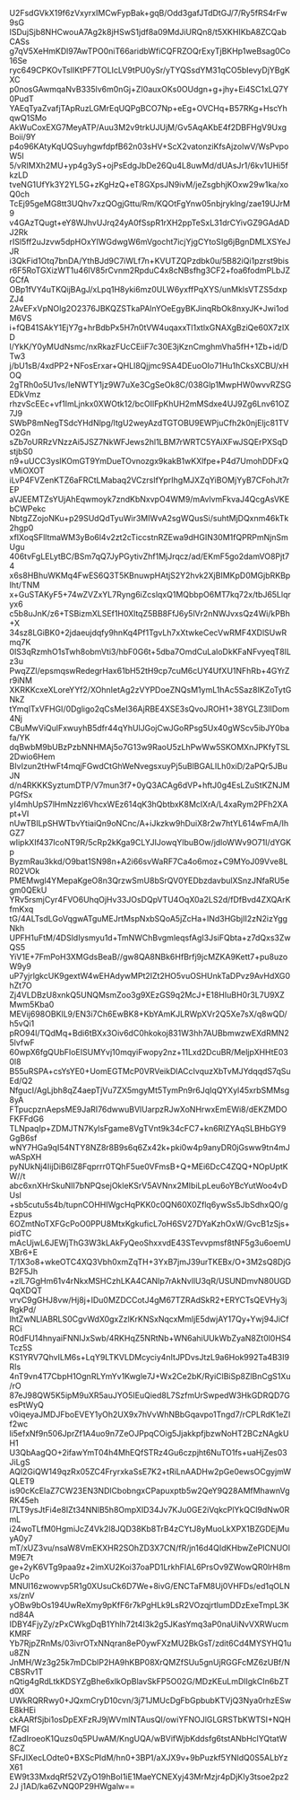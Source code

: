 U2FsdGVkX19f6zVxyrxIMCwFypBak+gqB/Odd3gafJTdDtGJ/7/Ry5fRS4rFw9sG
ISDujSjb8NHCwouA7Ag2k8jHSwS1jdf8a09MdJiURQn8/t5XKHIKbA8ZCQabCASs
g7qV5XeHmKDl97AwTPO0niT66aridbWfiCQFRZOQrExyTjBKHp1weBsag0Co16Se
ryc649CPKOvTslIKtPF7TOLIcLV9tPU0ySr/yTYQSsdYM31qCO5bIevyDjYBgKXC
p0nosGAwmqaNvB335lv6m0nGj+ZI0auxOKs0OUdgn+g+jhy+Ei4SC1xLQ7Y0PudT
YAEqTyaZvafjTApRuzLGMrEqUQPgBCO7Np+eEg+OVCHq+B57RKg+HscYhqwQ1SMo
AkWuCoxEXG7MeyATP/Auu3M2v9trkUJUjM/Gv5AqAKbE4f2DBFHgV9UxgBoii/9Y
p4o96KAtyKqUQSuyhgwfdpfB62n03sHV+ScX2vatonziKfsAjzolwV/WsPvpoW5I
5/vRIMXh2MU+yp4g3yS+ojPsEdgJbDe26Qu4L8uwMd/dUAsJr1/6kv1UHi5fkzLD
tveNG1UfYk3Y2YL5G+zKgHzQ+eT8GXpsJN9ivM/jeZsgbhjKOxw29w1ka/xoQ0ch
TcEj95geMG8tt3UQhv7xzQOgjGttu/Rm/KQOtFgYnw05nbjryklng/zae19UJrM9
v4GAzTQugt+eY8WJhvUJrq24yA0fSspR1rXH2ppTeSxL31drCYivGZ9GAdADJ2Rk
rISl5ff2uJzvw5dpHOxYIWGdwgW6mVgocht7icjYjgCYtoSIg6jBgnDMLXSYeJJR
i3QkFid1Otq7bnDA/YthBJd9C7iWLf7n+KVUTZQPzdbk0u/5B82iQi1pzrst9bis
r6F5RoTGXizWT1u46lV85rCvnm2RpduC4x8cNBsfhg3CF2+foa6fodmPLbJZGCfA
OBp1fVY4uTKQijBAgJ/xLpq1H8yki6mz0ULW6yxffPqXYS/unMklsVTZS5dxpZJ4
2AvEFxVpNOIg2O2376JBKQZSTkaPAlnYOeEgyBKJinqRbOk8nxyJK+Jwi1odM6VS
i+fQB41SAkY1EjY7g+hrBdbPx5H7n0tVW4uqaxxTl1xtlxGNAXgBziQe60X7zIXD
l/YkK/Y0yMUdNsmc/nxRkazFUcCEiiF7c30E3jKznCmghmVha5fH+1Zb+id/DTw3
j/bU1sB/4xdPP2+NFosErxar+QHLl8Qjjmc9SA4DEuoOIo71Hu1hCksXCBU/xHOQ
2gTRh0o5U1vs/IeNWTY1jz9W7uXe3CgSeOk8C/038Glp1MwpHW0wvvRZSGEDkVmz
rhzvScEEc+vf1ImLjnkx0XWOtk12/bcOIlFpKhUH2mMSdxe4UJ9Zg6Lnv61OZ7J9
SWbP8mNegTSdcYHdNlpg/ltgU2weyAzdTGTOBU9EWPjuCfh2k0njEljc81TVO2Gn
sZb7oURRzVNzzAi5JSZ7NkWFJews2hl1LBM7rWRTC5YAiXFwJSQErPXSqDstjbS0
n9+uUCC3ysIKOmGT9YmDueTOvnozgx9kakB1wKXlfpe+P4d7UmohDDFxQvMiOXOT
iLvP4FVZenKTZ6aFRCtLMabaq2VCzrsIfYprIhgMJXZqYiBOMjYyB7CFohJt7rEP
aVJEEMTZsYUjAhEqwmoyk7zndKbNxvpO4WM9/mAvlvmFkvaJ4QcgAsVKEbCWPekc
NbtgZZojoNKu+p29SUdQdTyuWir3MIWvA2sgWQusSi/suhtMjDQxnm46kTk2hgp0
xfIXoqSFlltmaWM3yBo6l4v2zt2cTiccstnRZEwa9dHGIN30M1fQPRPmNjnSmUgu
406tvFgLELytBC/BSm7qQ7JyPGytivZhf1MjJrqcz/ad/EKmF5go2damVO8Pjt74
x6s8HBhuWKMq4FwES6Q3T5KBnuwpHAtjS2Y2hvk2XjBIMKpD0MGjbRKBpIht/TNM
x+GuSTAKyF5+74wZVZxYL7Ryng6iZcslqxQ1MQbbpO6MT7kq72x/tbJ65Llqryx6
c5b8uJnK/z6+TSBizmXLSEf1H0XltqZ5BB8FfJ6y5lVr2nNWJvxsQz4Wi/kPBh+X
34sz8LGiBK0+2jdaeujdqfy9hnKq4Pf1TgvLh7xXtwkeCecVwRMF4XDlSUwRmq7K
0IS3qRzmhO1sTwh8obmVti3/hbF0G6t+5dba7OmdCuLaloDkKFaNFvyeqT8ILz3u
PwqZZl/epsmqswRedegrHax61bH52tH9cp7cuM6cUY4UfXU1NFhRb+4GYrZr9iNM
XKRKKcxeXLoreYYf2/XOhnIetAg2zVYPDoeZNQsM1ymL1hAc5Saz8IKZoTytGNkZ
tYmqlTxVFHGI/0Dgligo2qCsMeI36AjRBE4XSE3sQvoJROH1+38YGLZ3lIDom4Nj
CBuMwViQulFxwuyhB5dfr44qYhUlJGojCwJGoRPsg5Ux40gWScv5ibJY0bafa/YK
dqBwbM9bUBzPzbNNHMAj5o7G13w9RaoU5zLhPwWw5SKOMXnJPKfyTSL2Dwio6Hem
BIvIzun2tHwFt4mqjFGwdCtGhWeNvegsxuyPj5uBlBGALILh0xiD/2aPQr5JBuJN
d/n4RKKKSyztumDTP/V7mun3f7+0yQ3ACAg6dVP+hftJ0g4EsLZuStKZNJMPGfSx
yI4mhUpS7lHmNzzl6VhcxWEz614qK3hQbtbxK8McIXrA/L4xaRym2PFh2XApt+VI
nUwTBILpSHWTbvYtiaiQn9oNCnc/A+iJkzkw9hDuiX8r2w7htYL614wFmA/IhGZ7
wIipkXIf437IcoNT9R/5cRp2kKga9CLYJIJowqYlbuBOw/jdloWWv9O71I/dYGKp
ByzmRau3kkd/O9bat1SN98n+A2i66svWaRF7Ca4o6moz+C9MYoJ09Vve8LR02VOk
PMEMwgl4YMepaKgeO8n3QrzwSmU8bSrQV0YEDbzdavbulXSnzJNfaRU5egm0QEkU
YRv5rsmjCyr4FVO6UhqOjHv33JOsDQpVTU4OqX0a2LS2d/fDfBvd4ZXQArKfmKxq
tG/4ALTsdLGoVqgwATguMEJrtMspNxbSQoA5jZcHa+INd3HGbjII2zN2izYggNkh
UPFH1uFtM/4DSldIysmyu1d+TmNWChBvgmleqsfAgI3JsiFQbta+z7dQxs3ZwQS5
YiV1E+7FmPoH3XMGdsBeaB//gw8QA8NBk6HfBrfj9jcMZKA9Kett7+pu8uzoW9y9
uP7yjrlgkcUK9gextW4wEHAdywMPt2IZt2HO5vuOSHUnkTaDPvz9AvHdXG0hZt7O
Zj4VLDBzU8xnkQ5UNQMsmZoo3g9XEzGS9q2McJ+E18HIuBH0r3L7U9XZMwm5Kba0
MEVij698OBKlL9/EN3i7Ch6EwBK8+KbYAmKJLRWpXVr2Q5Xe7sX/q8wQD/h5vQi1
pRO94l/TQdMq+Bdi6tBXx3Oiv6dC0hkokoj831W3hh7AUBbmwzwEXdRMN25lvfwF
60wpX6fgQUbFIoEISUMYvj10mqyiFwopy2nz+11Lxd2DcuBR/MeljpXHHtE030l8
B55uRSPA+csYsYE0+UomEGTMcP0VRVeikDlACcIvquzXbTvMJYdqqdS7qSuEd/Q2
NfgucI/AgLjbh8qZ4aepTjVu7ZX5mgyMt5TymPn9r6JqIqQYXyl45xrbSMMsg8yA
FTpucpznAepsME9JaRI76dwwuBVlUarpzRJwXoNHrwxEmEWi8/dEKZMDOFKFFdG6
TLNpaqIp+ZDMJTN7KylsFgame8VgTVnt9k34cFC7+kn6RlZYAqSLBHbGY9GgB6sf
wNY7HGa9qI54NTY8NZ8r8B9s6q6Zx42k+pki0w4p9anyDR0jGsww9tn4mJwASpXH
pyNUkNj4IijDiB6lZ8Fqprrr0TQhF5ue0VFmsB+Q+MEi6DcC4ZQQ+NOpUptKW//t
abc6xnXHrSkuNII7bNPQsejOkleKSrV5AVNnx2MIbiLpLeu6oYBcYutWoo4vDUsl
+sb5cutu5s4b/tupnCOHHIWgcHqPKK0c0QN60X0Zflq6ywSs5JbSdhxQO/gEzpus
6OZmtNoTXFGcPoO0PPU8MtxKgkuficL7oH6SV27DYaKzhOxW/GvcB1zSjs+pidTC
mAcUjwL6JEWjThG3W3kLAkFyQeoShxxvdE43STevvpmsf8tNF5g3u6oemUXBr6+E
T/1X3o8+wkeOTC4XQ3Vbh0xmZqTH+3YxB7jmJ39urTKEBx/O+3M2sQ8DjGB2F5Jh
+zlL7GgHm61v4rNkxMSHCzhLKA4CANIp7rAkNvllU3qR/USUNDmvN80UGDQqXDQT
vrvC9gGHJ8vw/Hj8j+IDu0MZDCCotJ4gM67TZRAdSkR2+ERYCTsQEVHy3jRgkPd/
IhtZwNLlABRLS0CgvWdX0gxZzlKrKNSxNqcxMmljE5dwjAY17Qy+Ywj94JiCfRCi
R0dFU14hnyaiFNNIJxSwb/4RKHqZ5NRtNb+WN6ahiUUkWbZyaN8Zt0l0HS4Tcz5S
KS1YRV7QhvILM6s+LqY9LTKVLDMcyciy4nItJPDvsJtzL9a6Hok992Ta4B3I9RIs
4nT9vn4T7CbpH1OgnRLYmYv1Kwgle7J+Wx2Ce2bK/RyiClBiSp8ZlBnCgS1Xu/rO
87eJ98QW5K5ipM9uXR5auJYO5IEuQied8L7SzfmUrSwpedW3HkGDRQD7GesPtWyQ
v0iqeyaJMDJFboEVEY1yOh2UX9x7hVvWhNBbGqavpo1Tngd7/rCPLRdK1eZIf2wc
li5efxNf9n506JprZf1A4uo9n7ZeOJPpqCOig5JjakkpfjbzwNoHT2BCzNAgkUH1
U3QbAagQO+2ifawYmT04h4MhEQfSTRz4Gu6czpjht6NuTO1fs+uaHjZes03JiLgS
AQl2GiQW149qzRx05ZC4FryrxkaSsE7K2+tRiLnAADHw2pGe0ewsOCgyjmWQLET9
is90cKcElaZ7CW23EN3NDlCbobngxCPapuxptb5w2QeY9Q28AMfMhawnVgRK45eh
I7LT9ysJtFi4e8IZt34NNlB5h8OmpXID34Jv7KJu0GE2iVqkcPlYkQCl9dNw0RmL
i24woTLfM0HgmiJcZ4Vk2l8JQD38Kb8TrB4zCYtJ8yMuoLkXPX1BZGDEjMuyA0y7
mT/xUZ3vu/nsaW8VmEKXHR2SOhZD3X7CN/fR/jn16d4QIdKHbwZePICNUOlM9E7t
ge+2yK6VTg9paa9z+2imXU2Koi37oaPD1LrkhFIAL6PrsOv9ZWowQR0lrH8mUcPo
MNUI16zwowvp5R1g0XUsuCk6D7We+8ivG/ENCTaFM8Uj0VHFDs/ed1qOLNxs/znV
yOBw9bOs194UwReXmy9pKfF6r7kPgHLk9LsR2VOzqjrtlumDDzExeTmpL3Knd84A
IDBY4FjyZy/zPxCWkgDqB1Yhlh72t4I3k2g5JKasYmq3aP0naUiNvVXRWucmKMRF
Yb7RjpZRnMs/03ivrOTxNNqran8eP0ywFXzMU2BkGsT/zdit6Cd4MYSYHQ1uu8ZN
JnMH/Wz3g25k7mDCbIP2HA9hKBP08XrQMZfSUu5gnUjRGGFcMZ6zUBf/NCBSRv1T
nQtig4gRdLtkKDSYZgBhe6xlkOpBlavSkFP5O02G/MDzKEuLmDlIgkCIn6bZTd0X
UWkRQRRwy0+JQxmCryD10cvn/3j71JMUcDgFbGpbubKTVjQ3Nya0rhzESwE8kHEi
ckAARfSjbi1osDpEXFzRJ9jWVmINTAusQI/owiYFNOJlGLGRSTbKWTSI+NQHMFGI
fZadIroeoK1Quzs0q5PUwAM/KngUQA/wBVifWjbKddsfg6tstANbHclYQtatW8CZ
SFrJIXecLOdte0+BXScPIdM/hn0+3BP1/aXJX9v+9bPuzkf5YNIdQ0S5ALbYzX61
EW9t33MxdqRf52VZyO19hBoI1iE1MaeYCNEXyj43MrMzjr4pDjKIy3tsoe2pz22J
j1AD/ka6ZvNQ0P29HWgalw==
